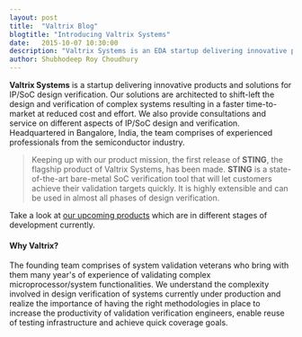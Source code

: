 ```yaml
---
layout: post
title:  "Valtrix Blog"
blogtitle: "Introducing Valtrix Systems"
date:   2015-10-07 10:30:00
description: "Valtrix Systems is an EDA startup delivering innovative products and solutions for IP/SoC design verification. STING, their flagship product, is a state-of-the-art bare-metal SoC verification tool"
author: Shubhodeep Roy Choudhury
---
```


<b>Valtrix Systems</b> is a startup delivering innovative products and solutions for IP/SoC design verification. Our solutions are architected to shift-left the design and verification of complex systems resulting in a faster time-to-market at reduced cost and effort. We also provide consultations and service on different aspects of IP/SoC design<!--more--> and verification. Headquartered in Bangalore, India, the team comprises of experienced professionals from the semiconductor industry.

>Keeping up with our product mission, the first release of <b>STING</b>, the flagship product of Valtrix Systems, has been made. <b>STING</b> is a state-of-the-art bare-metal SoC verification tool that will let customers achieve their validation targets quickly. It is highly extensible and can be used in almost all phases of design verification.

Take a look at [our upcoming products][upcmng-prod] which are in different stages of development currently.

#### Why Valtrix?
The founding team comprises of system validation veterans who bring with them many year's of experience of validating complex microprocessor/system functionalities. We understand the complexity involved in design verification of systems currently under production and realize the importance of having the right methodologies in place to increase the productivity of validation verification engineers, enable reuse of testing infrastructure and achieve quick coverage goals.

[upcmng-prod]: http://www.valtrix.in/upcoming-products
